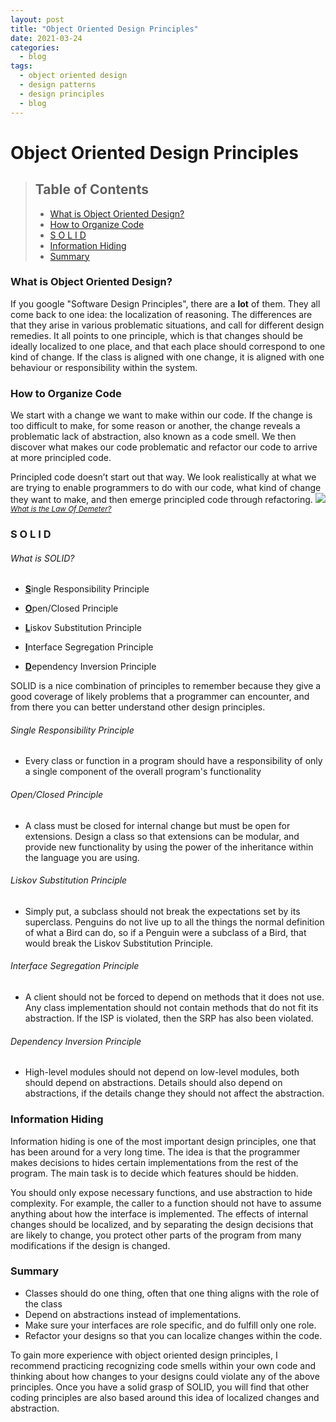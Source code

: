 ```yaml
---
layout: post
title: "Object Oriented Design Principles"
date: 2021-03-24
categories:
  - blog
tags:
  - object oriented design
  - design patterns
  - design principles
  - blog
---
```


# Object Oriented Design Principles

> ## Table of Contents
> 
> - [What is Object Oriented Design?](#intro)
> - [How to Organize Code](#organize)
> - [S O L I D](#solid)
> - [Information Hiding](#info-hide)
> - [Summary](#summary)

### <a name="intro"> What is Object Oriented Design? </a>

If you google "Software Design Principles", there are a **lot** of them. They all come back to one idea: the localization of reasoning. The differences are that they arise in various problematic situations, and call for different design remedies. It all points to one  principle, which is that changes should be ideally localized to one place, and that each place should correspond to one kind of change. If the class is aligned with one change, it is aligned with one behaviour or responsibility within the system.

### <a name="organize"> How to Organize Code </a>

We start with a change we want to make within our code. If the change is too difficult to make, for some reason or another, the change reveals a problematic lack of abstraction, also known as a code smell. We then discover what makes our code problematic and refactor our code to arrive at more principled code.

Principled code doesn’t start out that way. We look realistically at what we are trying to enable programmers to do with our code, what kind of change they want to make, and then emerge principled code through refactoring.
![](https://rohitbassi.me/images/organizecode.JPG)
<sub>*[What is the Law Of Demeter?](https://en.wikipedia.org/wiki/Law_of_Demeter)*</sub>

### <a name="solid"> S O L I D </a>
###### What is SOLID?
- <ins>**S**</ins>ingle Responsibility Principle

- <ins>**O**</ins>pen/Closed Principle

- <ins>**L**</ins>iskov Substitution Principle

- <ins>**I**</ins>nterface Segregation Principle

- <ins>**D**</ins>ependency Inversion Principle

SOLID is a nice combination of principles to remember because they give a good coverage of likely problems that a programmer can encounter, and from there you can better understand other design principles.

###### Single Responsibility Principle
- Every class or function in a program should have a responsibility of only a single component of the overall program's functionality

###### Open/Closed Principle
- A class must be closed for internal change but must be open for extensions. Design a class so that extensions can be modular, and provide new functionality by using the power of the inheritance within the language you are using.

###### Liskov Substitution Principle
- Simply put, a subclass should not break the expectations set by its superclass. Penguins do not live up to all the things the normal definition of what a Bird can do, so if a Penguin were a subclass of a Bird, that would break the Liskov Substitution Principle.

###### Interface Segregation Principle
- A client should not be forced to depend on methods that it does not use. Any class implementation should not contain methods that do not fit its abstraction. If the ISP is violated, then the SRP has also been violated.

###### Dependency Inversion Principle
- High-level modules should not depend on low-level modules, both should depend on abstractions. Details should also depend on abstractions, if the details change they should not affect the abstraction. 

### <a name="info-hide"> Information Hiding </a>

Information hiding is one of the most important design principles, one that has been around for a very long time. The idea is that the programmer makes decisions to hides certain implementations from the rest of the program. The main task is to decide which features should be hidden.

You should only expose necessary functions, and use abstraction to hide complexity. For example, the caller to a function should not have to assume anything about how the interface is implemented. The effects of internal changes should be localized, and by separating the design decisions that are likely to change, you protect other parts of the program from many modifications if the design is changed.

### <a name="summary"> Summary </a>

- Classes should do one thing, often that one thing aligns with the role of the class
- Depend on abstractions instead of implementations.
- Make sure your interfaces are role specific, and do fulfill only one role.
- Refactor your designs so that you can localize changes within the code.


To gain more experience with object oriented design principles, I recommend practicing recognizing code smells within your own code and thinking about how changes to your designs could violate any of the above principles. Once you have a solid grasp of SOLID, you will find that other coding principles are also based around this idea of localized changes and abstraction.
